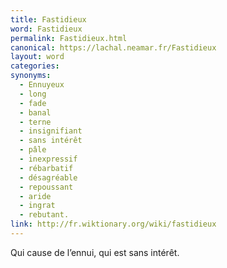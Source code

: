 ```yaml
---
title: Fastidieux
word: Fastidieux
permalink: Fastidieux.html
canonical: https://lachal.neamar.fr/Fastidieux
layout: word
categories:
synonyms:
  - Ennuyeux
  - long
  - fade
  - banal
  - terne
  - insignifiant
  - sans intérêt
  - pâle
  - inexpressif
  - rébarbatif
  - désagréable
  - repoussant
  - aride
  - ingrat
  - rebutant.
link: http://fr.wiktionary.org/wiki/fastidieux
---
```


Qui cause de l’ennui, qui est sans intérêt.

